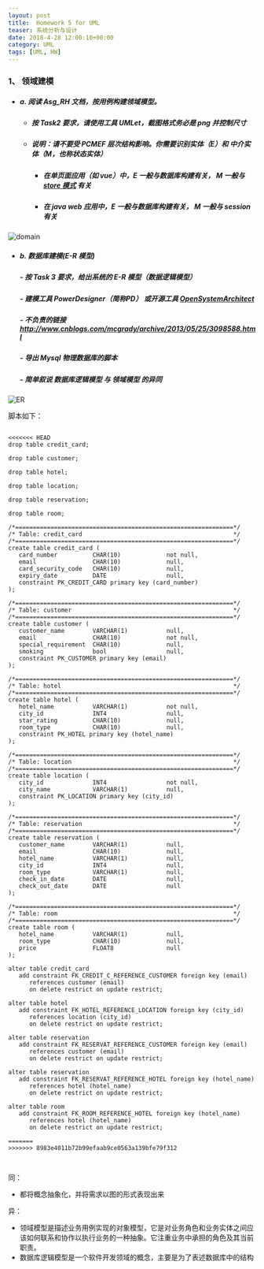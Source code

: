 ```yaml
---
layout: post
title:  Homework 5 for UML
teaser: 系统分析与设计
date: 2018-4-28 12:00:10+00:00
category: UML
tags: [UML, HW]
---
```


### 1、 领域建模

- ##### a. 阅读 Asg_RH 文档，按用例构建领域模型。

  - ##### 按 Task2 要求，请使用工具 UMLet，截图格式务必是 png 并控制尺寸

  - ##### 说明：请不要受 PCMEF 层次结构影响。你需要识别实体（E）和 中介实体（M，也称状态实体）

    - ##### 在单页面应用（如 vue）中，E 一般与数据库构建有关， M 一般与 [store 模式](https://cn.vuejs.org/v2/guide/state-management.html) 有关

    - ##### 在 java web 应用中，E 一般与数据库构建有关， M 一般与 session 有关





![domain](..\i\domain.png)







- ##### b. 数据库建模(E-R 模型)

  ##### \- 按 Task 3 要求，给出系统的 E-R 模型（数据逻辑模型）

  ##### \- 建模工具 PowerDesigner（简称PD） 或开源工具 [OpenSystemArchitect](http://www.codebydesign.com/)

  ##### \- 不负责的链接 <http://www.cnblogs.com/mcgrady/archive/2013/05/25/3098588.html>

  ##### \- 导出 Mysql 物理数据库的脚本

  ##### \- 简单叙说 数据库逻辑模型 与 领域模型 的异同



![ER](..\i\ER.PNG)





脚本如下：

```

<<<<<<< HEAD
drop table credit_card;

drop table customer;

drop table hotel;

drop table location;

drop table reservation;

drop table room;

/*==============================================================*/
/* Table: credit_card                                           */
/*==============================================================*/
create table credit_card (
   card_number          CHAR(10)             not null,
   email                CHAR(10)             null,
   card_security_code   CHAR(10)             null,
   expiry_date          DATE                 null,
   constraint PK_CREDIT_CARD primary key (card_number)
);

/*==============================================================*/
/* Table: customer                                              */
/*==============================================================*/
create table customer (
   customer_name        VARCHAR(1)           null,
   email                CHAR(10)             not null,
   special_requirement  CHAR(10)             null,
   smoking              bool                 null,
   constraint PK_CUSTOMER primary key (email)
);

/*==============================================================*/
/* Table: hotel                                                 */
/*==============================================================*/
create table hotel (
   hotel_name           VARCHAR(1)           not null,
   city_id              INT4                 null,
   star_rating          CHAR(10)             null,
   room_type            CHAR(10)             null,
   constraint PK_HOTEL primary key (hotel_name)
);

/*==============================================================*/
/* Table: location                                              */
/*==============================================================*/
create table location (
   city_id              INT4                 not null,
   city_name            VARCHAR(1)           null,
   constraint PK_LOCATION primary key (city_id)
);

/*==============================================================*/
/* Table: reservation                                           */
/*==============================================================*/
create table reservation (
   customer_name        VARCHAR(1)           null,
   email                CHAR(10)             null,
   hotel_name           VARCHAR(1)           null,
   city_id              INT4                 null,
   room_type            VARCHAR(1)           null,
   check_in_date        DATE                 null,
   check_out_date       DATE                 null
);

/*==============================================================*/
/* Table: room                                                  */
/*==============================================================*/
create table room (
   hotel_name           VARCHAR(1)           null,
   room_type            CHAR(10)             null,
   price                FLOAT8               null
);

alter table credit_card
   add constraint FK_CREDIT_C_REFERENCE_CUSTOMER foreign key (email)
      references customer (email)
      on delete restrict on update restrict;

alter table hotel
   add constraint FK_HOTEL_REFERENCE_LOCATION foreign key (city_id)
      references location (city_id)
      on delete restrict on update restrict;

alter table reservation
   add constraint FK_RESERVAT_REFERENCE_CUSTOMER foreign key (email)
      references customer (email)
      on delete restrict on update restrict;

alter table reservation
   add constraint FK_RESERVAT_REFERENCE_HOTEL foreign key (hotel_name)
      references hotel (hotel_name)
      on delete restrict on update restrict;

alter table room
   add constraint FK_ROOM_REFERENCE_HOTEL foreign key (hotel_name)
      references hotel (hotel_name)
      on delete restrict on update restrict;

=======
>>>>>>> 8983e4011b72b99efaab9ce0563a139bfe79f312



```



同：

- 都将概念抽象化，并将需求以图的形式表现出来

异：

- 领域模型是描述业务用例实现的对象模型，它是对业务角色和业务实体之间应该如何联系和协作以执行业务的一种抽象。它注重业务中承担的角色及其当前职责。
- 数据库逻辑模型是一个软件开发领域的概念，主要是为了表述数据库中的结构